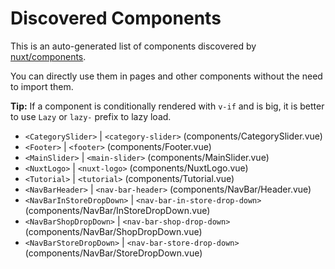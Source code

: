 # Discovered Components

This is an auto-generated list of components discovered by [nuxt/components](https://github.com/nuxt/components).

You can directly use them in pages and other components without the need to import them.

**Tip:** If a component is conditionally rendered with `v-if` and is big, it is better to use `Lazy` or `lazy-` prefix to lazy load.

- `<CategorySlider>` | `<category-slider>` (components/CategorySlider.vue)
- `<Footer>` | `<footer>` (components/Footer.vue)
- `<MainSlider>` | `<main-slider>` (components/MainSlider.vue)
- `<NuxtLogo>` | `<nuxt-logo>` (components/NuxtLogo.vue)
- `<Tutorial>` | `<tutorial>` (components/Tutorial.vue)
- `<NavBarHeader>` | `<nav-bar-header>` (components/NavBar/Header.vue)
- `<NavBarInStoreDropDown>` | `<nav-bar-in-store-drop-down>` (components/NavBar/InStoreDropDown.vue)
- `<NavBarShopDropDown>` | `<nav-bar-shop-drop-down>` (components/NavBar/ShopDropDown.vue)
- `<NavBarStoreDropDown>` | `<nav-bar-store-drop-down>` (components/NavBar/StoreDropDown.vue)
